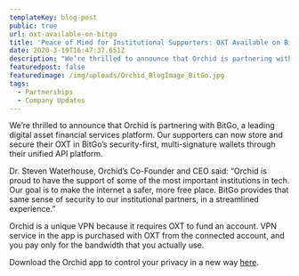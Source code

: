 ```yaml
---
templateKey: blog-post
public: true
url: oxt-available-on-bitgo
title: 'Peace of Mind for Institutional Supporters: OXT Available on BitGo'
date: 2020-3-19T16:47:37.651Z
description: "We’re thrilled to announce that Orchid is partnering with BitGo, a leading digital asset financial services platform."
featuredpost: false
featuredimage: /img/uploads/Orchid_BlogImage_BitGo.jpg
tags:
  - Partnerships
  - Company Updates
---
```

We’re thrilled to announce that Orchid is partnering with BitGo, a leading digital asset financial services platform. Our supporters can now store and secure their OXT in BitGo’s security-first, multi-signature wallets through their unified API platform.

Dr. Steven Waterhouse, Orchid’s Co-Founder and CEO said: “Orchid is proud to have the support of some of the most important institutions in tech. Our goal is to make the internet a safer, more free place. BitGo provides that same sense of security to our institutional partners, in a streamlined experience.”

Orchid is a unique VPN because it requires OXT to fund an account. VPN service in the app is purchased with OXT from the connected account, and you pay only for the bandwidth that you actually use. 

Download the Orchid app to control your privacy in a new way [here](https://www.orchid.com/download).


